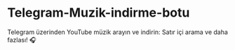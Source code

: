 # Telegram-Muzik-indirme-botu
Telegram üzerinden YouTube müzik arayın ve indirin: Satır içi arama ve daha fazlası! 🎧
